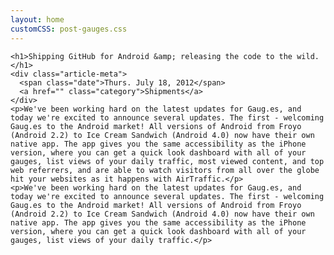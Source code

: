 ```yaml
---
layout: home
customCSS: post-gauges.css
---
```


    <h1>Shipping GitHub for Android &amp; releasing the code to the wild.</h1>
    <div class="article-meta">
      <span class="date">Thurs. July 18, 2012</span>
      <a href="" class="category">Shipments</a>
    </div>
    <p>We've been working hard on the latest updates for Gaug.es, and today we're excited to announce several updates. The first - welcoming Gaug.es to the Android market! All versions of Android from Froyo (Android 2.2) to Ice Cream Sandwich (Android 4.0) now have their own native app. The app gives you the same accessibility as the iPhone version, where you can get a quick look dashboard with all of your gauges, list views of your daily traffic, most viewed content, and top web referrers, and are able to watch visitors from all over the globe hit your websites as it happens with AirTraffic.</p>
    <p>We've been working hard on the latest updates for Gaug.es, and today we're excited to announce several updates. The first - welcoming Gaug.es to the Android market! All versions of Android from Froyo (Android 2.2) to Ice Cream Sandwich (Android 4.0) now have their own native app. The app gives you the same accessibility as the iPhone version, where you can get a quick look dashboard with all of your gauges, list views of your daily traffic.</p>
  </div>
